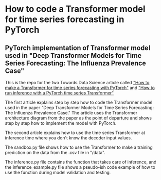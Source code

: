 # How to code a Transformer model for time series forecasting in PyTorch

## PyTorch implementation of Transformer model used in "Deep Transformer Models for Time Series Forecasting: The Influenza Prevalence Case"

This is the repo for the two Towards Data Science article called ["How to make a Transformer for time series forecasting with PyTorch"](https://kaspergroesludvigsen.medium.com/how-to-make-a-pytorch-transformer-for-time-series-forecasting-69e073d4061e) and ["How to run inference with a PyTorch time series Transformer"]("https://medium.com/towards-data-science/how-to-run-inference-with-a-pytorch-time-series-transformer-394fd6cbe16c")

The first article explains step by step how to code the Transformer model used in the paper "Deep Transformer Models for Time Series Forecasting: The Influenza Prevalence Case." The article uses the Transformer architecture diagram from the paper as the point of departure and shows step by step how to implement the model with PyTorch.

The second article explains how to use the time series Transformer at inference time where you don't know the decoder input values.

The sandbox.py file shows how to use the Transformer to make a training prediction on the data from the .csv file in "/data".

The inference.py file contains the function that takes care of inference, and the inference_example.py file shows a pseudo-ish code example of how to use the function during model validation and testing.
